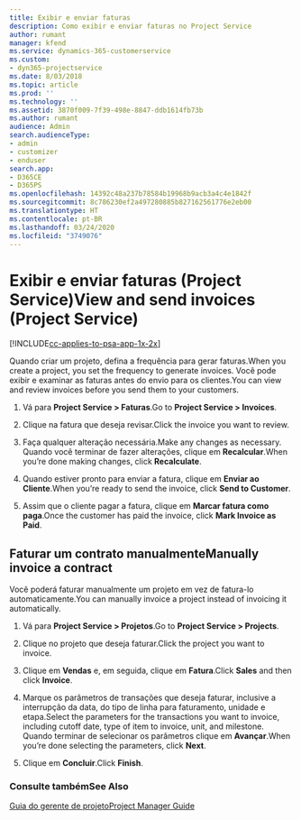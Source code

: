 ```yaml
---
title: Exibir e enviar faturas
description: Como exibir e enviar faturas no Project Service
author: rumant
manager: kfend
ms.service: dynamics-365-customerservice
ms.custom:
- dyn365-projectservice
ms.date: 8/03/2018
ms.topic: article
ms.prod: ''
ms.technology: ''
ms.assetid: 3870f009-7f39-498e-8847-ddb1614fb73b
ms.author: rumant
audience: Admin
search.audienceType:
- admin
- customizer
- enduser
search.app:
- D365CE
- D365PS
ms.openlocfilehash: 14392c48a237b78584b19968b9acb3a4c4e1842f
ms.sourcegitcommit: 8c786230ef2a497280885b827162561776e2eb00
ms.translationtype: HT
ms.contentlocale: pt-BR
ms.lasthandoff: 03/24/2020
ms.locfileid: "3749076"
---
```

# <a name="view-and-send-invoices-project-service"></a><span data-ttu-id="e158c-103">Exibir e enviar faturas (Project Service)</span><span class="sxs-lookup"><span data-stu-id="e158c-103">View and send invoices (Project Service)</span></span>

[!INCLUDE[cc-applies-to-psa-app-1x-2x](../includes/cc-applies-to-psa-app-1x-2x.md)]

<span data-ttu-id="e158c-104">Quando criar um projeto, defina a frequência para gerar faturas.</span><span class="sxs-lookup"><span data-stu-id="e158c-104">When you create a project, you set the frequency to generate invoices.</span></span> <span data-ttu-id="e158c-105">Você pode exibir e examinar as faturas antes do envio para os clientes.</span><span class="sxs-lookup"><span data-stu-id="e158c-105">You can view and review invoices before you send them to your customers.</span></span>  
  
1.  <span data-ttu-id="e158c-106">Vá para **Project Service > Faturas**.</span><span class="sxs-lookup"><span data-stu-id="e158c-106">Go to **Project Service > Invoices**.</span></span>  
  
2.  <span data-ttu-id="e158c-107">Clique na fatura que deseja revisar.</span><span class="sxs-lookup"><span data-stu-id="e158c-107">Click the invoice you want to review.</span></span>  
  
3.  <span data-ttu-id="e158c-108">Faça qualquer alteração necessária.</span><span class="sxs-lookup"><span data-stu-id="e158c-108">Make any changes as necessary.</span></span> <span data-ttu-id="e158c-109">Quando você terminar de fazer alterações, clique em **Recalcular**.</span><span class="sxs-lookup"><span data-stu-id="e158c-109">When you’re done making changes, click **Recalculate**.</span></span>  
  
4.  <span data-ttu-id="e158c-110">Quando estiver pronto para enviar a fatura, clique em **Enviar ao Cliente**.</span><span class="sxs-lookup"><span data-stu-id="e158c-110">When you’re ready to send the invoice, click **Send to Customer**.</span></span>  
  
5.  <span data-ttu-id="e158c-111">Assim que o cliente pagar a fatura, clique em **Marcar fatura como paga**.</span><span class="sxs-lookup"><span data-stu-id="e158c-111">Once the customer has paid the invoice, click **Mark Invoice as Paid**.</span></span>  
  
## <a name="manually-invoice-a-contract"></a><span data-ttu-id="e158c-112">Faturar um contrato manualmente</span><span class="sxs-lookup"><span data-stu-id="e158c-112">Manually invoice a contract</span></span>  
 <span data-ttu-id="e158c-113">Você poderá faturar manualmente um projeto em vez de fatura-lo automaticamente.</span><span class="sxs-lookup"><span data-stu-id="e158c-113">You can manually invoice a project instead of invoicing it automatically.</span></span>  
  
1.  <span data-ttu-id="e158c-114">Vá para **Project Service > Projetos**.</span><span class="sxs-lookup"><span data-stu-id="e158c-114">Go to **Project Service > Projects**.</span></span>  
  
2.  <span data-ttu-id="e158c-115">Clique no projeto que deseja faturar.</span><span class="sxs-lookup"><span data-stu-id="e158c-115">Click the project you want to invoice.</span></span>  
  
3.  <span data-ttu-id="e158c-116">Clique em **Vendas** e, em seguida, clique em **Fatura**.</span><span class="sxs-lookup"><span data-stu-id="e158c-116">Click **Sales** and then click **Invoice**.</span></span>  
  
4.  <span data-ttu-id="e158c-117">Marque os parâmetros de transações que deseja faturar, inclusive a interrupção da data, do tipo de linha para faturamento, unidade e etapa.</span><span class="sxs-lookup"><span data-stu-id="e158c-117">Select the parameters for the transactions you want to invoice, including cutoff date, type of item to invoice, unit, and milestone.</span></span> <span data-ttu-id="e158c-118">Quando terminar de selecionar os parâmetros clique em **Avançar**.</span><span class="sxs-lookup"><span data-stu-id="e158c-118">When you’re done selecting the parameters, click **Next**.</span></span>  
  
5.  <span data-ttu-id="e158c-119">Clique em **Concluir**.</span><span class="sxs-lookup"><span data-stu-id="e158c-119">Click **Finish**.</span></span>  
  
### <a name="see-also"></a><span data-ttu-id="e158c-120">Consulte também</span><span class="sxs-lookup"><span data-stu-id="e158c-120">See Also</span></span>  
 [<span data-ttu-id="e158c-121">Guia do gerente de projeto</span><span class="sxs-lookup"><span data-stu-id="e158c-121">Project Manager Guide</span></span>](../project-service/project-manager-guide.md)
